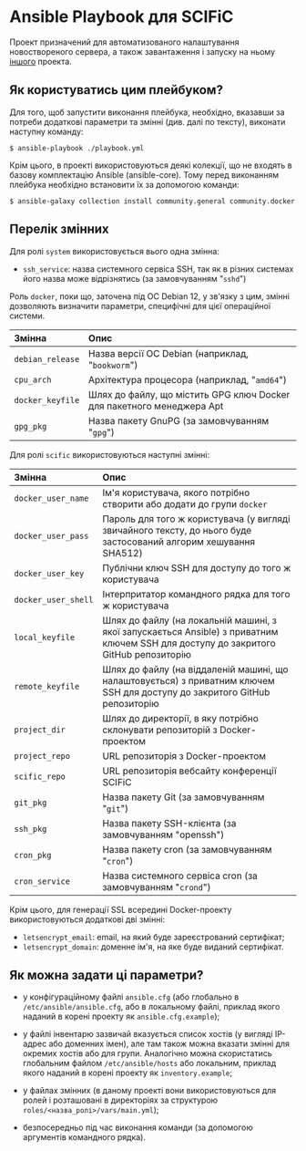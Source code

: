 # Ansible Playbook для SCIFiC

Проект призначений для автоматизованого налаштування новоствореного сервера, а також
завантаження і запуску на ньому [іншого](https://github.com/wadofan/mage-docker) проекта.


## Як користуватись цим плейбуком?

Для того, щоб запустити виконання плейбука, необхідно,
вказавши за потреби додаткові параметри та змінні 
(див. далі по тексту), виконати наступну команду:

```console
$ ansible-playbook ./playbook.yml
```

Крім цього, в проекті використовуються деякі колекції, що не входять 
в базову комплектацію Ansible (ansible-core). Тому перед виконанням
плейбука необхідно встановити їх за допомогою команди:

```console
$ ansible-galaxy collection install community.general community.docker
```


## Перелік змінних

Для ролі `system` використовується вього однa змінна:

- `ssh_service`: назва системного сервіса SSH, так 
як в різних системах його назва може відрізнятись
(за замовчуванням "`sshd`")


Роль `docker`, поки що, заточена під ОС Debian 12, 
у зв'язку з цим, змінні дозволяють визначити параметри, 
специфічні для цієї операційної системи.

| Змінна           | Опис |
| :--------------- | :--- |
| `debian_release` | Назва версії ОС Debian (наприклад, "`bookworm`") |
| `cpu_arch`       | Архітектура процесора (наприклад, "`amd64`") |
| `docker_keyfile` | Шлях до файлу, що містить GPG ключ Docker для пакетного менеджера Apt |
| `gpg_pkg`        | Назва пакету GnuPG (за замовчуванням "`gpg`")|


Для ролі `scific` використовуються наступні змінні:

| Змінна              | Опис |
| :------------------ | :--- |
| `docker_user_name`  | Ім'я користувача, якого потрібно створити або додати до групи `docker` |
| `docker_user_pass`  | Пароль для того ж користувача (у вигляді звичайного тексту, до нього буде застосований алгорим хешування SHA512) | 
| `docker_user_key`   | Публічни ключ SSH для доступу до того ж користувача |
| `docker_user_shell` | Інтерпритатор командного рядка для того ж користувача |
| `local_keyfile`     | Шлях до файлу (на локальній машині, з якої запускається Ansible) з приватним ключем SSH для доступу до закритого GitHub репозиторію |
| `remote_keyfile`    | Шлях до файлу (на віддаленій машині, що налаштовується) з приватним ключем SSH для доступу до закритого GitHub репозиторію |
| `project_dir`       | Шлях до директорії, в яку потрібно склонувати репозиторій з Docker-проектом |
| `project_repo`      | URL репозиторія з Docker-проектом |
| `scific_repo`       | URL репозиторія вебсайту конференції SCIFiC |
| `git_pkg`           | Назва пакету Git (за замовчуванням "`git`") |
| `ssh_pkg`           | Назва пакету SSH-клієнта (за замовчуванням "openssh") |
| `cron_pkg`          | Назва пакету cron (за замовчуванням "`cron`") |
| `cron_service`      | Назва системного сервіса cron (за замовчуванням "`crond`") |

Крім цього, для генерації SSL всередині Docker-проекту 
використовуються додаткові дві змінні:
- `letsencrypt_email`: email, на який буде зареєстрований сертифікат;
- `letsencrypt_domain`: доменне ім'я, на яке буде виданий сертифікат.


## Як можна задати ці параметри?

- у конфігураційному файлі `ansible.cfg` (або глобально в `/etc/ansible/ansible.cfg`, 
або в локальному файлі, приклад якого наданий в корені проекту як `ansible.cfg.example`);

- у файлі інвентарю зазвичай вказується список хостів (у вигляді IP-адрес або 
доменних імен), але там також можна вказати змінні для окремих хостів або
для групи. Аналогічно можна скористатись глобальним файлом `/etc/ansible/hosts` 
або локальним, приклад якого наданий в корені проекту як `inventory.example`;

- у файлах змінних (в даному проекті вони використовуються для ролей і розташовані
в директоріях за структурою `roles/<назва_ролі>/vars/main.yml`);

- безпосередньо під час виконання команди (за допомогою аргументів командного рядка).

